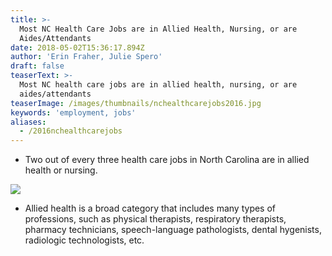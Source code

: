 ```yaml
---
title: >-
  Most NC Health Care Jobs are in Allied Health, Nursing, or are
  Aides/Attendants
date: 2018-05-02T15:36:17.894Z
author: 'Erin Fraher, Julie Spero'
draft: false
teaserText: >-
  Most NC health care jobs are in allied health, nursing, or are
  aides/attendants
teaserImage: /images/thumbnails/nchealthcarejobs2016.jpg
keywords: 'employment, jobs'
aliases:
  - /2016nchealthcarejobs
---
```



* Two out of every three health care jobs in North Carolina are in allied health or nursing.

![](/images/posts/nchealthcarejobs2016.jpg)

* Allied health is a broad category that includes many types of professions, such as physical therapists, respiratory therapists, pharmacy technicians, speech-language pathologists, dental hygenists, radiologic technologists, etc.
